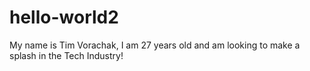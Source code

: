 # hello-world2

My name is Tim Vorachak, I am 27 years old and am looking to make a splash in the Tech Industry!
